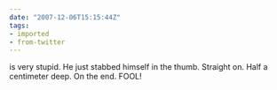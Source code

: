 ```yaml
---
date: "2007-12-06T15:15:44Z"
tags:
- imported
- from-twitter
---
```

is very stupid. He just stabbed himself in the thumb. Straight on. Half a centimeter deep. On the end. FOOL!
